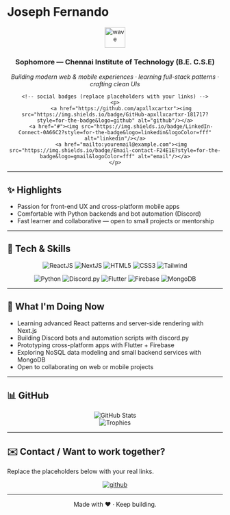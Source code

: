 
# Joseph Fernando

<div align="center">
	<img src="https://media.giphy.com/media/hvRJCLFzcasrR4ia7z/giphy.gif" width="48" alt="wave"/>
	<h3>Sophomore — Chennai Institute of Technology (B.E. C.S.E)</h3>
	<p><em>Building modern web & mobile experiences · learning full-stack patterns · crafting clean UIs</em></p>

	<!-- social badges (replace placeholders with your links) -->
	<p>
		<a href="https://github.com/apxllxcartxr"><img src="https://img.shields.io/badge/GitHub-apxllxcartxr-181717?style=for-the-badge&logo=github" alt="github"/></a>
		<a href="#"><img src="https://img.shields.io/badge/LinkedIn-Connect-0A66C2?style=for-the-badge&logo=linkedin&logoColor=fff" alt="linkedin"/></a>
		<a href="mailto:youremail@example.com"><img src="https://img.shields.io/badge/Email-contact-F24E1E?style=for-the-badge&logo=gmail&logoColor=fff" alt="email"/></a>
	</p>
</div>

---

## ✨ Highlights

- Passion for front-end UX and cross-platform mobile apps
- Comfortable with Python backends and bot automation (Discord)
- Fast learner and collaborative — open to small projects or mentorship

---

## 🚀 Tech & Skills

<p align="center">
	<!-- Primary -->
	<img src="https://img.shields.io/badge/ReactJS-20232A?style=for-the-badge&logo=react&logoColor=61DAFB" alt="ReactJS"/>
	<img src="https://img.shields.io/badge/Next.js-000?style=for-the-badge&logo=nextdotjs&logoColor=fff" alt="NextJS"/>
	<img src="https://img.shields.io/badge/HTML5-E34F26?style=for-the-badge&logo=html5&logoColor=fff" alt="HTML5"/>
	<img src="https://img.shields.io/badge/CSS3-1572B6?style=for-the-badge&logo=css3&logoColor=fff" alt="CSS3"/>
	<img src="https://img.shields.io/badge/Tailwind-06B6D4?style=for-the-badge&logo=tailwindcss&logoColor=fff" alt="Tailwind"/>
</p>

<p align="center">
	<!-- Other -->
	<img src="https://img.shields.io/badge/Python-3776AB?style=for-the-badge&logo=python&logoColor=fff" alt="Python"/>
	<img src="https://img.shields.io/badge/Discord.py-5865F2?style=for-the-badge&logo=discord&logoColor=fff" alt="Discord.py"/>
	<img src="https://img.shields.io/badge/Flutter-02569B?style=for-the-badge&logo=flutter&logoColor=fff" alt="Flutter"/>
	<img src="https://img.shields.io/badge/Firebase-FFCA28?style=for-the-badge&logo=firebase&logoColor=fff" alt="Firebase"/>
	<img src="https://img.shields.io/badge/MongoDB-47A248?style=for-the-badge&logo=mongodb&logoColor=fff" alt="MongoDB"/>
</p>

---

## 🌱 What I'm Doing Now

- Learning advanced React patterns and server-side rendering with Next.js
- Building Discord bots and automation scripts with discord.py
- Prototyping cross-platform apps with Flutter + Firebase
- Exploring NoSQL data modeling and small backend services with MongoDB
- Open to collaborating on web or mobile projects

---

## 📊 GitHub

<p align="center">
	<img src="https://github-readme-stats.vercel.app/api?username=apxllxcartxr&show_icons=true&theme=radical" alt="GitHub Stats"/>
	<br/>
	<img src="https://github-profile-trophy.vercel.app/?username=apxllxcartxr&theme=radical" alt="Trophies"/>
</p>

---

## ✉️ Contact / Want to work together?

Replace the placeholders below with your real links.

<p align="center">
	<a href="https://github.com/apxllxcartxr"><img src="https://img.shields.io/badge/GitHub-Follow-181717?style=for-the-badge&logo=github&logoColor=fff" alt="github"/></a>
</p>

---

<p align="center">Made with ❤️ · Keep building.</p>
